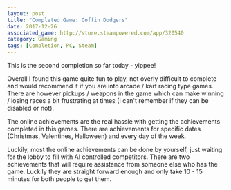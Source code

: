 ```yaml
---
layout: post
title: "Completed Game: Coffin Dodgers"
date: 2017-12-26
associated_game: http://store.steampowered.com/app/320540
category: Gaming
tags: [Completion, PC, Steam]
---
```


This is the second completion so far today - yippee!

Overall I found this game quite fun to play, not overly difficult to complete and would recommend it if you are into arcade / kart racing type games.  There are however pickups / weapons in the game which can make winning / losing races a bit frustrating at times (I can't remember if they can be disabled or not).

The online achievements are the real hassle with getting the achievements completed in this games.  There are achievements for specific dates (Christmas, Valentines, Halloween) and every day of the week.

Luckily, most the online achievements can be done by yourself, just waiting for the lobby to fill with AI controlled competitors.  There are two achievements that will require assistance from someone else who has the game.  Luckily they are straight forward enough and only take 10 - 15 minutes for both people to get them.